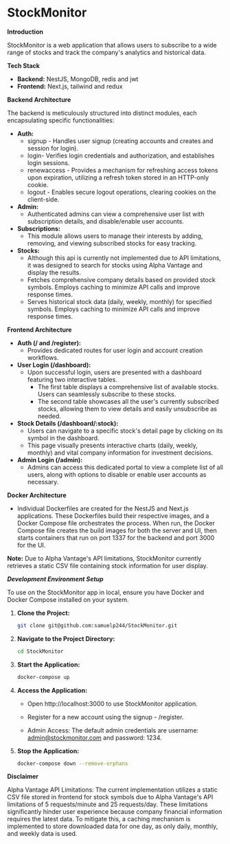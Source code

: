 # StockMonitor

**Introduction**

StockMonitor is a web application that allows users to subscribe to a wide range of stocks and track the company's analytics and historical data.

**Tech Stack**

* **Backend:** NestJS, MongoDB, redis and jwt
* **Frontend:** Next.js, tailwind and redux

**Backend Architecture**

The backend is meticulously structured into distinct modules, each encapsulating specific functionalities:

- **Auth:**
  - signup - Handles user signup (creating accounts and creates and session for login).
  - login- Verifies login credentials and authorization, and establishes login sessions.
  - renewaccess - Provides a mechanism for refreshing access tokens upon expiration, utilizing a refresh token stored in an HTTP-only cookie.
  - logout - Enables secure logout operations, clearing cookies on the client-side.
- **Admin:**
  - Authenticated admins can view a comprehensive user list with subscription details, and disable/enable user accounts.
- **Subscriptions:**
  - This module allows users to manage their interests by adding, removing, and viewing subscribed stocks for easy tracking.
- **Stocks:**
  - Although this api is currently not implemented due to API limitations, it was designed to search for stocks using Alpha Vantage and display the results.
  - Fetches comprehensive company details based on provided stock symbols. Employs caching to minimize API calls and improve response times.
  - Serves historical stock data (daily, weekly, monthly) for specified symbols. Employs caching to minimize API calls and improve response times.

**Frontend Architecture**

- **Auth (/ and /register):**
  - Provides dedicated routes for user login and account creation workflows.
- **User Login (/dashboard):**
  - Upon successful login, users are presented with a dashboard featuring two interactive tables.
    - The first table displays a comprehensive list of available stocks. Users can seamlessly subscribe to these stocks.
    - The second table showcases all the user's currently subscribed stocks, allowing them to view details and easily unsubscribe as needed.
- **Stock Details (/dashboard/:stock):**
  - Users can navigate to a specific stock's detail page by clicking on its symbol in the dashboard.
  - This page visually presents interactive charts (daily, weekly, monthly) and vital company information for investment decisions.
- **Admin Login (/admin):**
  - Admins can access this dedicated portal to view a complete list of all users, along with options to disable or enable user accounts as necessary.

**Docker Architecture**
- Individual Dockerfiles are created for the NestJS and Next.js applications. These Dockerfiles build their respective images, and a Docker Compose file orchestrates the process. When run, the Docker Compose file creates the build images for both the server and UI, then starts containers that run on port 1337 for the backend and port 3000 for the UI.

**Note:** Due to Alpha Vantage's API limitations, StockMonitor currently retrieves a static CSV file containing stock information for user display.

***Development Environment Setup***

To use on the StockMonitor app in local, ensure you have Docker and Docker Compose installed on your system.


1. **Clone the Project:**

   ```bash
   git clone git@github.com:samuelp244/StockMonitor.git
   ```

2. **Navigate to the Project Directory:**

   ```bash
   cd StockMonitor
   ```

3. **Start the Application:**

    ```bash
    docker-compose up
    ```

4. **Access the Application:**

    - Open http://localhost:3000 to use StockMonitor application.

    - Register for a new account using the signup - /register.

    - Admin Access: The default admin credentials are username: admin@stockmonitor.com and password: 1234. 

5. **Stop the Application:**

    ```bash
    docker-compose down --remove-orphans
    ```


**Disclaimer**

Alpha Vantage API Limitations: The current implementation utilizes a static CSV file stored in frontend for stock symbols due to Alpha Vantage's API limitations of 5 requests/minute and 25 requests/day. These limitations significantly hinder user experience because company financial information requires the latest data. To mitigate this, a caching mechanism is implemented to store downloaded data for one day, as only daily, monthly, and weekly data is used.
